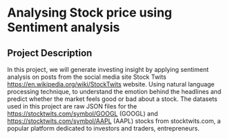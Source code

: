 # **Analysing Stock price using Sentiment analysis**

## **Project Description**
In this project, we will generate investing insight by applying sentiment analysis on posts from the social media site Stock Twits https://en.wikipedia.org/wiki/StockTwits website. Using  natural language processing technique, to understand the emotion behind the headlines and predict whether the market feels good or bad about a stock.
The datasets used in this project are raw JSON files for the https://stocktwits.com/symbol/GOOGL (GOOGL) and https://stocktwits.com/symbol/AAPL (AAPL) stocks from stocktwits.com, a popular platform dedicated to investors and traders, entrepreneurs.
